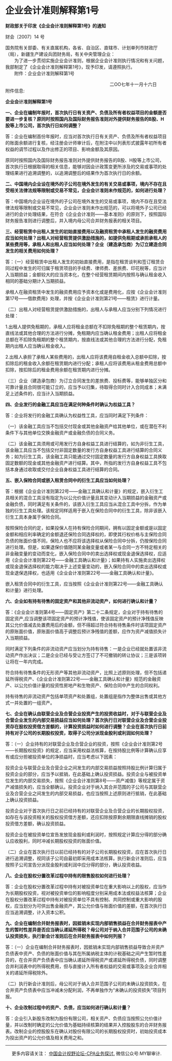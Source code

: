 ﻿企业会计准则解释第1号
===========

  

**财政部关于印发《企业会计准则解释第1号》的通知**

财会〔2007〕14 号

国务院有关部委、有关直属机构，各省、自治区、直辖市、计划单列市财政厅（局），新疆生产建设兵团财务局，有关中央管理企业：  
　　为了进一步贯彻实施企业会计准则，根据企业会计准则执行情况和有关问题，我部制定了《企业会计准则解释第1号》，现予印发，请遵照执行。  
　　附件：企业会计准则解释第1号

　　　　　　　　　　　　　　　　　　　　　　　 二OO七年十一月十六日  
附件信息:

**企业会计准则解释第1号**


**一、企业在编制年报时，首次执行日有关资产、负债及所有者权益项目的金额是否要进一步复核？原同时按照国内及国际财务报告准则对外提供财务报告的B股、H股等上市公司，首次执行日如何调整？**

答：企业在编制首份年报时，应当对首次执行日有关资产、负债及所有者权益项目的账面余额进行复核，经注册会计师审计后，在附注中以列表形式披露年初所有者权益的调节过程以及作出修正的项目、影响金额及其原因。

原同时按照国内及国际财务报告准则对外提供财务报告的B股、H股等上市公司，首次执行日根据取得的相关信息，能够对因会计政策变更所涉及的交易或事项的处理结果进行追溯调整的，以追溯调整后的结果作为首次执行日的余额。

**二、中国境内企业设在境外的子公司在境外发生的有关交易或事项，境内不存在且受相关法律法规等限制或交易不常见，企业会计准则未作规范的，如何进行处理？**

答：中国境内企业设在境外的子公司在境外发生的交易或事项，境内不存在且受法律法规等限制或交易不常见，企业会计准则未作出规范的，可以将境外子公司已经进行的会计处理结果，在符合《企业会计准则——基本准则》的原则下，按照国际财务报告准则进行调整后，并入境内母公司合并财务报表的相关项目。

**三、经营租赁中出租人发生的初始直接费用以及融资租赁中承租人发生的融资费用应当如何处理？出租人对经营租赁提供激励措施的，如提供免租期或承担承租人的某些费用等，承租人和出租人应当如何处理？企业（建造承包商）为订立建造合同发生的相关费用如何处理？**

答：（一）经营租赁中出租人发生的初始直接费用，是指在租赁谈判和签订租赁合同过程中发生的可归属于租赁项目的手续费、律师费、差旅费、印花税等，应当计入当期损益；金额较大的应当资本化，在整个经营租赁期间内按照与确认租金收入相同的基础分期计入当期损益。

承租人在融资租赁中发生的融资费用应予资本化或是费用化，应按《企业会计准则第17号——借款费用》处理，并按《企业会计准则第21号——租赁》进行计量。

（二）出租人对经营租赁提供激励措施的，出租人与承租人应当分别下列情况进行处理：

1.出租人提供免租期的，承租人应将租金总额在不扣除免租期的整个租赁期内，按直线法或其他合理的方法进行分摊，免租期内应当确认租金费用；出租人应将租金总额在不扣除免租期的整个租赁期内，按直线法或其他合理的方法进行分配，免租期内出租人应当确认租金收入。

2.出租人承担了承租人某些费用的，出租人应将该费用自租金收入总额中扣除，按扣除后的租金收入余额在租赁期内进行分配；承租人应将该费用从租金费用总额中扣除，按扣除后的租金费用余额在租赁期内进行分摊。

（三）企业（建造承包商）为订立合同发生的差旅费、投标费等，能够单独区分和可靠计量且合同很可能订立的，应当予以归集，待取得合同时计入合同成本；未满足上述条件的，应当计入当期损益。

**四、企业发行的金融工具应当在满足何种条件时确认为权益工具？**

答：企业将发行的金融工具确认为权益性工具，应当同时满足下列条件：

（一）该金融工具应当不包括交付现金或其他金融资产给其他单位，或在潜在不利条件下与其他单位交换金融资产或金融负债的合同义务。

（二）该金融工具须用或可用发行方自身权益工具进行结算的，如为非衍生工具，该金融工具应当不包括交付非固定数量的发行方自身权益工具进行结算的合同义务；如为衍生工具，该金融工具只能通过交付固定数量的发行方自身权益工具换取固定数额的现金或其他金融资产进行结算。其中，所指的发行方自身权益工具不包括本身通过收取或交付企业自身权益工具进行结算的合同。

**五、嵌入保险合同或嵌入租赁合同中的衍生工具应当如何处理？**

答：根据《企业会计准则第22号——金融工具确认和计量》的规定，嵌入衍生工具相关的混合工具没有指定为以公允价值计量且其变动计入当期损益的金融资产或金融负债，同时满足有关条件的，该嵌入衍生工具应当从混合工具中分拆，作为单独的衍生工具处理。该规定同样适用于嵌入在保险合同中的衍生工具，除非该嵌入衍生工具本身属于保险合同。

按照保险合同约定，如果投保人在持有保险合同期间，拥有以固定金额或是以固定金额和相应利率确定的金额退还保险合同选择权的，即使其行权价格与主保险合同负债的账面价值不同，保险人也不应将该选择权从保险合同中分拆，仍按保险合同进行处理。但是，如果退保价值随同某金融变量或者某一与合同一方不特定相关的非金融变量的变动而变化，嵌入保险合同中的卖出选择权或现金退保选择权，应适用《企业会计准则第22号——金融工具确认和计量》；如果持有人实施卖出选择权或现金退保选择权的能力取决于上述变量变动的，嵌入保险合同中的卖出选择权或现金退保选择权，也适用《企业会计准则第22号——金融工具确认和计量》。

嵌入租赁合同中的衍生工具，应当按照《企业会计准则第22号——金融工具确认和计量》进行处理。

**六、企业如有持有待售的固定资产和其他非流动资产，如何进行确认和计量？**

答：《企业会计准则第4号——固定资产》第二十二条规定，企业对于持有待售的固定资产,应当调整该项固定资产的预计净残值，使该固定资产的预计净残值反映其公允价值减去处置费用后的金额，但不得超过符合持有待售条件时该项固定资产的原账面价值，原账面价值高于调整后预计净残值的差额，应作为资产减值损失计入当期损益。

同时满足下列条件的非流动资产应当划分为持有待售：一是企业已经就处置该非流动资产作出决议；二是企业已经与受让方签订了不可撤销的转让协议；三是该项转让将在一年内完成。

符合持有待售条件的无形资产等其他非流动资产，比照上述原则处理，但不包括递延所得税资产、《企业会计准则第22号——金融工具确认和计量》规范的金融资产、以公允价值计量的投资性房地产和生物资产、保险合同中产生的合同权利。

持有待售的非流动资产包括单项资产和处置组，处置组是指作为整体出售或其他方式一并处置的一组资产。

**七、企业在确认由联营企业及合营企业投资产生的投资收益时，对于与联营企业及合营企业发生的内部交易损益应当如何处理？首次执行日对联营企业及合营企业投资存在股权投资借方差额的，计算投资损益时如何进行调整？企业在首次执行日前持有对子公司的长期股权投资，取得子公司分派现金股利或利润如何处理？**

答：（一）企业持有的对联营企业及合营企业的投资，按照《企业会计准则第2号——长期股权投资》的规定，应当采用权益法核算，在按持股比例等计算确认应享有或应分担被投资单位的净损益时，应当考虑以下因素：

投资企业与联营企业及合营企业之间发生的内部交易损益按照持股比例计算归属于投资企业的部分，应当予以抵销，在此基础上确认投资损益。投资企业与被投资单位发生的内部交易损失，按照《企业会计准则第8号——资产减值》等规定属于资产减值损失的，应当全额确认。投资企业对于纳入其合并范围的子公司与其联营企业及合营企业之间发生的内部交易损益，也应当按照上述原则进行抵销，在此基础上确认投资损益。

投资企业对于首次执行日之前已经持有的对联营企业及合营企业的长期股权投资，如存在与该投资相关的股权投资借方差额，还应扣除按原剩余期限直线摊销的股权投资借方差额，确认投资损益。

投资企业在被投资单位宣告发放现金股利或利润时，按照规定计算应分得的部分确认应收股利，同时冲减长期股权投资的账面价值。

（二）企业在首次执行日以前已经持有的对子公司长期股权投资，应在首次执行日进行追溯调整，视同该子公司自最初即采用成本法核算。执行新会计准则后，应当按照子公司宣告分派现金股利或利润中应分得的部分，确认投资收益。

**八、企业在股权分置改革过程中持有的限售股权如何进行处理？**

答：企业在股权分置改革过程中持有对被投资单位在重大影响以上的股权，应当作为长期股权投资，视对被投资单位的影响程度分别采用成本法或权益法核算；企业在股权分置改革过程中持有对被投资单位不具有控制、共同控制或重大影响的股权，应当划分为可供出售金融资产，其公允价值与账面价值的差额，在首次执行日应当追溯调整，计入资本公积。

**九、企业在编制合并财务报表时，因抵销未实现内部销售损益在合并财务报表中产生的暂时性差异是否应当确认递延所得税？母公司对于纳入合并范围子公司的未确认投资损失，执行新会计准则后在合并财务报表中如何列报？**

答：（一）企业在编制合并财务报表时，因抵销未实现内部销售损益导致合并资产负债表中资产、负债的账面价值与其在所属纳税主体的计税基础之间产生暂时性差异的，在合并资产负债表中应当确认递延所得税资产或递延所得税负债，同时调整合并利润表中的所得税费用，但与直接计入所有者权益的交易或事项及企业合并相关的递延所得税除外。

（二）执行新会计准则后，母公司对于纳入合并范围子公司的未确认投资损失，在合并资产负债表中应当冲减未分配利润，不再单独作为“未确认的投资损失”项目列报。

**十、企业改制过程中的资产、负债，应当如何进行确认和计量？**

答：企业引入新股东改制为股份有限公司，相关资产、负债应当按照公允价值计量，并以改制时确定的公允价值为基础持续核算的结果并入控股股东的合并财务报表。改制企业的控股股东在确认对股份有限公司的长期股权投资时，初始投资成本为投出资产的公允价值及相关费用之和。

* * *

     更多内容请关注： [中国会计视野论坛-CPA业务探讨.](https://bbs.esnai.com/thread-5354530-1-3.html) 微信公众号:MY聊审计.